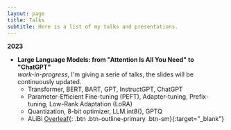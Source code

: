 ```yaml
---
layout: page
title: Talks
subtitle: Here is a list of my talks and presentations.
---
```



**2023**

- **Large Language Models: from "Attention Is All You Need" to "ChatGPT"**   
  *work-in-progress*, I'm giving a serie of talks, the slides will be continuously updated.
  - Transformer, BERT, BART, GPT, InstructGPT, ChatGPT
  - Parameter-Efficient Fine-tuning (PEFT), Adapter-tuning, Prefix-tuning, Low-Rank Adaptation (LoRA)  
  - Quantization, 8-bit optimizer, LLM.int8(), GPTQ
  - ALiBi
  [Overleaf](https://www.overleaf.com/read/rvwwvvwmxvyc){: .btn .btn-outline-primary .btn-sm}{:target="_blank"}
  
